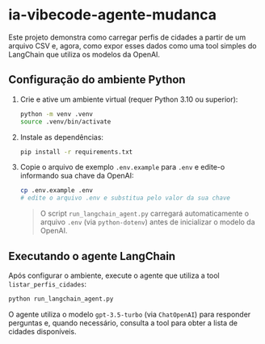 # ia-vibecode-agente-mudanca

Este projeto demonstra como carregar perfis de cidades a partir de um arquivo CSV e, agora, como expor esses dados como uma tool simples do LangChain que utiliza os modelos da OpenAI.

## Configuração do ambiente Python

1. Crie e ative um ambiente virtual (requer Python 3.10 ou superior):

   ```bash
   python -m venv .venv
   source .venv/bin/activate
   ```

2. Instale as dependências:

   ```bash
   pip install -r requirements.txt
   ```

3. Copie o arquivo de exemplo `.env.example` para `.env` e edite-o informando sua chave da OpenAI:

   ```bash
   cp .env.example .env
   # edite o arquivo .env e substitua pelo valor da sua chave
   ```

   > O script `run_langchain_agent.py` carregará automaticamente o arquivo `.env`
   > (via `python-dotenv`) antes de inicializar o modelo da OpenAI.

## Executando o agente LangChain

Após configurar o ambiente, execute o agente que utiliza a tool `listar_perfis_cidades`:

```bash
python run_langchain_agent.py
```

O agente utiliza o modelo `gpt-3.5-turbo` (via `ChatOpenAI`) para responder perguntas e, quando necessário, consulta a tool para obter a lista de cidades disponíveis.
